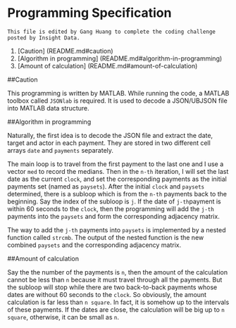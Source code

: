 # Programming Specification
`This file is edited by Gang Huang to complete the coding challenge posted by Insight Data.` 

1.  [Caution] (README.md#caution)
2.  [Algorithm in programming] (README.md#algorithm-in-programming)
3.  [Amount of calculation] (README.md#amount-of-calculation)


##Caution

This programming is written by MATLAB. While running the code, a MATLAB toolbox called `JSONlab` is required. It is used to decode a JSON/UBJSON file into MATLAB data structure.

##Algorithm in programming

Naturally, the first idea is to decode the JSON file and extract the date, target and actor in each payment. They are stored in two different cell arrays `date` and `payments` separately. 

The main loop is to travel from the first payment to the last one and I use a vector `med` to record the medians. Then in the `n-th` iteration, I will set the last date as the current `clock`, and set the corresponding payments as the initial payments set (named as `paysets`). After the initial `clock` and `paysets` determined, there is a subloop which is from the `n-th` payments back to the beginning. Say the index of the subloop is `j`. If the date of `j-th`payment is within 60 seconds to the `clock`, then the programming will add the `j-th` payments into the `paysets` and form the corresponding adjacency matrix. 

The way to add the `j-th` payments into `paysets` is implemented by a nested function called `strcmb`. The output of the nested function is the new combined `paysets` and the corresponding adjacency matrix.


##Amount of calculation

Say the the number of the payments is `n`, then the amount of the calculation cannot be less than `n` because it must travel through all the payments. But the subloop will stop while there are two back-to-back payments whose dates are without 60 seconds to the `clock`. So obviously, the amount calculation is far less than `n square`. In fact, it is somehow up to the intervals of these payments. If the dates are close, the calculation will be big up to `n square`, otherwise, it can be small as `n`.


